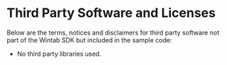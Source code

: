 # Third Party Software and Licenses

Below are the terms, notices and disclaimers for third party software not part of the Wintab SDK but included in the sample code:

* No third party libraries used.
